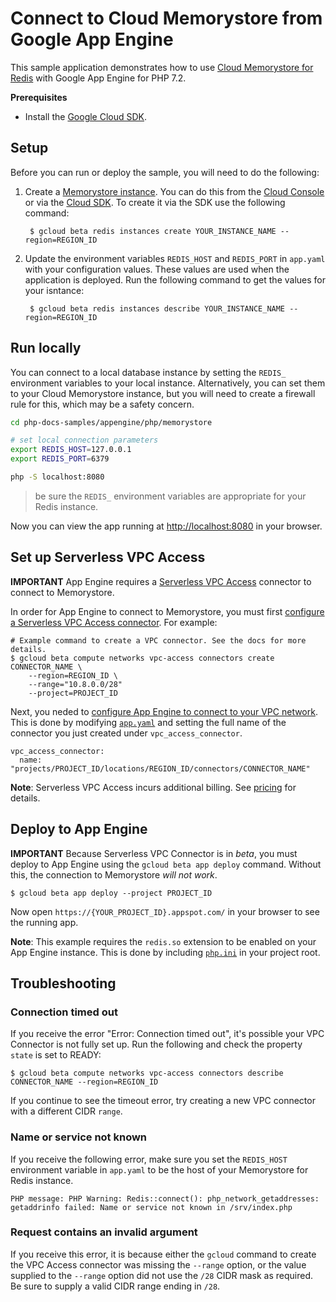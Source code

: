 # Connect to Cloud Memorystore from Google App Engine

This sample application demonstrates how to use
[Cloud Memorystore for Redis](https://cloud.google.com/memorystore/docs/)
with Google App Engine for PHP 7.2.

**Prerequisites**

- Install the [Google Cloud SDK](https://developers.google.com/cloud/sdk/).

## Setup

Before you can run or deploy the sample, you will need to do the following:

1. Create a [Memorystore instance][memorystore_create]. You can do this from the
   [Cloud Console](https://console.developers.google.com) or via the
   [Cloud SDK](https://cloud.google.com/sdk). To create it via the SDK use the
   following command:

        $ gcloud beta redis instances create YOUR_INSTANCE_NAME --region=REGION_ID

1. Update the environment variables `REDIS_HOST` and `REDIS_PORT` in `app.yaml`
   with your configuration values. These values are used when the application is
   deployed. Run the following command to get the values for your isntance:

        $ gcloud beta redis instances describe YOUR_INSTANCE_NAME --region=REGION_ID

[memorystore_create]: https://cloud.google.com/memorystore/docs/redis/creating-managing-instances

## Run locally

You can connect to a local database instance by setting the `REDIS_` environment
variables to your local instance. Alternatively, you can set them to your Cloud
Memorystore instance, but you will need to create a firewall rule for this,
which may be a safety concern.

```sh
cd php-docs-samples/appengine/php/memorystore

# set local connection parameters
export REDIS_HOST=127.0.0.1
export REDIS_PORT=6379

php -S localhost:8080
```

> be sure the `REDIS_` environment variables are appropriate for your Redis
  instance.

Now you can view the app running at [http://localhost:8080](http://localhost:8080)
in your browser.

## Set up Serverless VPC Access

**IMPORTANT** App Engine requires a [Serverless VPC Access][vpc-access]
connector to connect to Memorystore.

In order for App Engine to connect to Memorystore, you must first
[configure a Serverless VPC Access connector][configure-vpc]. For example:

```
# Example command to create a VPC connector. See the docs for more details.
$ gcloud beta compute networks vpc-access connectors create CONNECTOR_NAME \
	--region=REGION_ID \
	--range="10.8.0.0/28"
	--project=PROJECT_ID
```

Next, you neded to [configure App Engine to connect to your VPC network][connecting-appengine].
This is done by modifying [`app.yaml`](app.yaml) and setting the full name of
the connector you just created under `vpc_access_connector`.

```
vpc_access_connector:
  name: "projects/PROJECT_ID/locations/REGION_ID/connectors/CONNECTOR_NAME"
```

**Note**: Serverless VPC Access incurs additional billing. See
[pricing][vpc-pricing] for details.

[vpc-access]: https://cloud.google.com/vpc
[configure-vpc]: https://cloud.google.com/vpc/docs/configure-serverless-vpc-access
[connecting-appengine]: https://cloud.google.com/appengine/docs/standard/python/connecting-vpc#configuring
[vpc-pricing]: https://cloud.google.com/compute/pricing#network

## Deploy to App Engine

**IMPORTANT** Because Serverless VPC Connector is in *beta*, you must deploy to App Engine
using the `gcloud beta app deploy` command. Without this, the connection to
Memorystore *will not work*.

```
$ gcloud beta app deploy --project PROJECT_ID
```

Now open `https://{YOUR_PROJECT_ID}.appspot.com/` in your browser to see the running
app.

**Note**: This example requires the `redis.so` extension to be enabled on your App Engine
instance. This is done by including [`php.ini`](php.ini) in your project root.

## Troubleshooting

### Connection timed out

If you receive the error "Error: Connection timed out", it's possible your VPC Connector
is not fully set up. Run the following and check the property `state` is set to READY:

```
$ gcloud beta compute networks vpc-access connectors describe CONNECTOR_NAME --region=REGION_ID
```

If you continue to see the timeout error, try creating a new VPC connector with a different
CIDR `range`.

### Name or service not known

If you receive the following error, make sure you set the `REDIS_HOST` environment variable in `app.yaml` to be the
host of your Memorystore for Redis instance.

```
PHP message: PHP Warning: Redis::connect(): php_network_getaddresses: getaddrinfo failed: Name or service not known in /srv/index.php
```

### Request contains an invalid argument

If you receive this error, it is because either the `gcloud` command to create the VPC 
Access connector was missing the `--range` option, or the value supplied to the
`--range` option did not use the `/28` CIDR mask as required. Be sure to supply a valid
CIDR range ending in `/28`.
